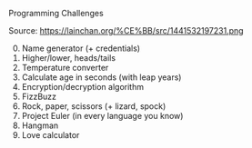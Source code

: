 Programming Challenges

Source: https://lainchan.org/%CE%BB/src/1441532197231.png

00. Name generator (+ credentials)
01. Higher/lower, heads/tails
02. Temperature converter
03. Calculate age in seconds (with leap years)
04. Encryption/decryption algorithm
05. FizzBuzz
06. Rock, paper, scissors (+ lizard, spock)
07. Project Euler (in every language you know)
08. Hangman
09. Love calculator
